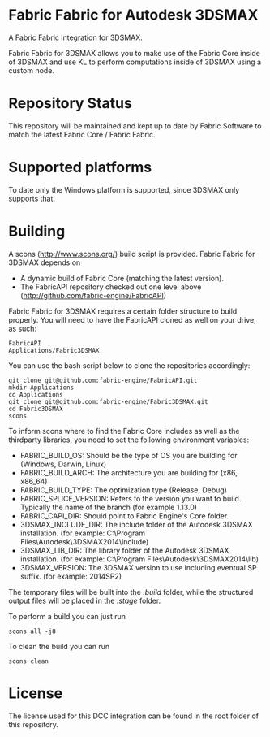Fabric Fabric for Autodesk 3DSMAX
===================================
A Fabric Fabric integration for 3DSMAX.

Fabric Fabric for 3DSMAX allows you to make use of the Fabric Core inside of 3DSMAX and use KL to perform computations inside of 3DSMAX using a custom node.

Repository Status
=================

This repository will be maintained and kept up to date by Fabric Software to match the latest Fabric Core / Fabric Fabric.

Supported platforms
===================

To date only the Windows platform is supported, since 3DSMAX only supports that.

Building
========

A scons (http://www.scons.org/) build script is provided. Fabric Fabric for 3DSMAX depends on
* A dynamic build of Fabric Core (matching the latest version).
* The FabricAPI repository checked out one level above (http://github.com/fabric-engine/FabricAPI)

Fabric Fabric for 3DSMAX requires a certain folder structure to build properly. You will need to have the FabricAPI cloned as well on your drive, as such:

    FabricAPI
    Applications/Fabric3DSMAX

You can use the bash script below to clone the repositories accordingly:

    git clone git@github.com:fabric-engine/FabricAPI.git
    mkdir Applications
    cd Applications
    git clone git@github.com:fabric-engine/Fabric3DSMAX.git
    cd Fabric3DSMAX
    scons

To inform scons where to find the Fabric Core includes as well as the thirdparty libraries, you need to set the following environment variables:

* FABRIC_BUILD_OS: Should be the type of OS you are building for (Windows, Darwin, Linux)
* FABRIC_BUILD_ARCH: The architecture you are building for (x86, x86_64)
* FABRIC_BUILD_TYPE: The optimization type (Release, Debug)
* FABRIC_SPLICE_VERSION: Refers to the version you want to build. Typically the name of the branch (for example 1.13.0)
* FABRIC_CAPI_DIR: Should point to Fabric Engine's Core folder.
* 3DSMAX_INCLUDE_DIR: The include folder of the Autodesk 3DSMAX installation. (for example: C:\Program Files\Autodesk\3DSMAX2014\include)
* 3DSMAX_LIB_DIR: The library folder of the Autodesk 3DSMAX installation. (for example: C:\Program Files\Autodesk\3DSMAX2014\lib)
* 3DSMAX_VERSION: The 3DSMAX version to use including eventual SP suffix. (for example: 2014SP2)

The temporary files will be built into the *.build* folder, while the structured output files will be placed in the *.stage* folder.

To perform a build you can just run

    scons all -j8

To clean the build you can run

    scons clean

License
==========

The license used for this DCC integration can be found in the root folder of this repository.

